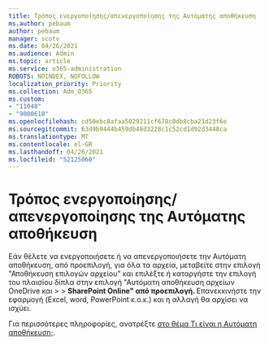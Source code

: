 ```yaml
---
title: Τρόπος ενεργοποίησης/απενεργοποίησης της Αυτόματης αποθήκευση
ms.author: pebaum
author: pebaum
manager: scotv
ms.date: 04/26/2021
ms.audience: Admin
ms.topic: article
ms.service: o365-administration
ROBOTS: NOINDEX, NOFOLLOW
localization_priority: Priority
ms.collection: Adm_O365
ms.custom:
- "11048"
- "9000610"
ms.openlocfilehash: cd50ebc8afaa5029211cf678c0db8cba21d23f6e
ms.sourcegitcommit: 63d9b9444b459db48d3228c1c52cd1d92d3448ca
ms.translationtype: MT
ms.contentlocale: el-GR
ms.lasthandoff: 04/26/2021
ms.locfileid: "52125060"
---
```

# <a name="how-to-enabledisable-autosave"></a>Τρόπος ενεργοποίησης/απενεργοποίησης της Αυτόματης αποθήκευση

Εάν θέλετε να ενεργοποιήσετε ή να απενεργοποιήσετε την Αυτόματη αποθήκευση, από προεπιλογή, για όλα τα αρχεία, μεταβείτε στην επιλογή "Αποθήκευση επιλογών αρχείου" και επιλέξτε ή καταργήστε την επιλογή του πλαισίου δίπλα στην επιλογή "Αυτόματη αποθήκευση αρχείων OneDrive και  >    >   **SharePoint Online" από προεπιλογή. <application>** Επανεκκινήστε την εφαρμογή (Excel, word, PowerPoint κ.ο.κ.) και η αλλαγή θα αρχίσει να ισχύει. 

Για περισσότερες πληροφορίες, ανατρέξτε [στο θέμα Τι είναι η Αυτόματη αποθήκευση;](https://support.microsoft.com/topic/what-is-autosave-6d6bd723-ebfd-4e40-b5f6-ae6e8088f7a5?ui=en-us&rs=en-us&ad=us).